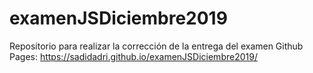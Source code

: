 # examenJSDiciembre2019
Repositorio para realizar la corrección de la entrega del examen
Github Pages: https://sadidadri.github.io/examenJSDiciembre2019/
